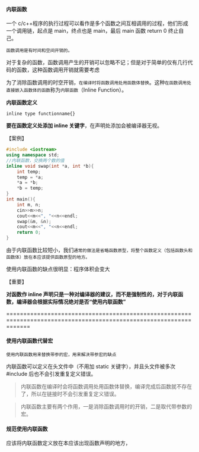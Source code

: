 #### 内联函数

一个 c/c++程序的执行过程可以看作是多个函数之间互相调用的过程，他们形成一个调用链，起点是 main，终点也是 main，最后 main 函数 return 0 终止自己。

`函数调用是有时间和空间开销的。`

对于复杂的函数，函数调用产生的开销可以忽略不记；但是对于简单的仅有几行代码的函数，这种函数调用开销就需要考虑

为了消除函数调用的时空开销，`在编译时将函数调用处用函数体替换`。这种`在函数调用处直接嵌入函数体的函数`称为`内联函数`（Inline Function）。

**内联函数定义**

`inline type functionname{}`

**要在函数定义处添加 inline 关键字**，在声明处添加会被编译器无视。

【案例】

```c++
#include <iostream>
using namespace std;
//内联函数，交换两个数的值
inline void swap(int *a, int *b){
    int temp;
    temp = *a;
    *a = *b;
    *b = temp;
}
int main(){
    int m, n;
    cin>>m>>n;
    cout<<m<<", "<<n<<endl;
    swap(&m, &n);
    cout<<m<<", "<<n<<endl;
    return 0;
}
```

由于内联函数比较短小，我们`通常的做法是省略函数原型，将整个函数定义（包括函数头和函数体）放在本应该提供函数原型的地方。`

使用内联函数的缺点很明显：程序体积会变大

【重要】

**对函数作 inline 声明只是一种对编译器的建议，而不是强制性的，对于内联函数，编译器会根据实际情况绝对是否“使用内联函数”**

===================================================================================================================

#### 使用内联函数代替宏

`使用内联函数用来替换带参的宏，用来解决带参宏的缺点`

内联函数可以定义在头文件中（不用加 static 关键字），并且头文件被多次#include 后也不会引发重复定义错误。

> 内联函数在编译时会将函数调用处用函数体替换，编译完成后函数就不存在了，所以在链接时不会引发重复定义错误。

> 内联函数主要有两个作用，一是消除函数调用时的开销，二是取代带参数的宏。

#### 规范使用内联函数

应该将内联函数定义放在本应该出现函数声明的地方，
